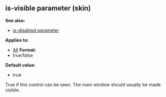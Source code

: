 ## is-visible parameter (skin)
**See also:**
*   [is-disabled parameter](/ref/%7Bskin%7D/param/is-disabled.md) 
<!-- -->
**Applies to:**
*   [All](/ref/%7Bskin%7D/control.md) <!-- -->
**Format:**
*   true/false
<!-- -->
**Default value:**
*   true


True if this control can be seen. The main window should
usually be made visible.